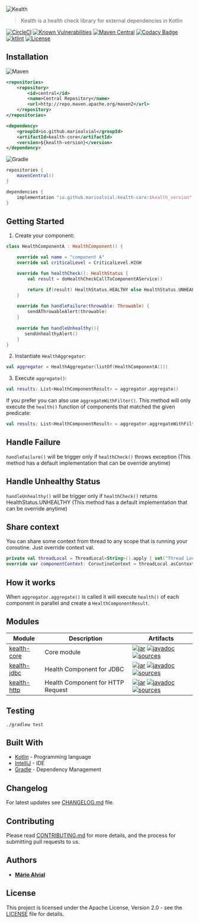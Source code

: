 ![Kealth](docs/logo.png)

> Kealth is a health check library for external dependencies in Kotlin

[![CircleCI](https://circleci.com/gh/marioalvial/kealth.svg?style=svg)](https://circleci.com/gh/marioalvial/kealth)
[![Known Vulnerabilities](https://snyk.io/test/github/marioalvial/kealth/badge.svg?targetFile=build.gradle)](https://snyk.io/test/github/marioalvial/kealth?targetFile=build.gradle)
[![Maven Central](https://img.shields.io/maven-central/v/io.github.marioalvial/kealth-jdbc.svg?label=Maven%20Central)](https://search.maven.org/search?q=g:"io.github.marioalvial")
[![Codacy Badge](https://api.codacy.com/project/badge/Grade/f51e7103bcc34855b506e947990b2395)](https://www.codacy.com/app/marioalvial/kealth?utm_source=github.com&amp;utm_medium=referral&amp;utm_content=marioalvial/kealth&amp;utm_campaign=Badge_Grade)
[![ktlint](https://img.shields.io/badge/code%20style-%E2%9D%A4-FF4081.svg)](https://ktlint.github.io/)
[![License](https://img.shields.io/badge/License-Apache%202.0-blue.svg)](https://opensource.org/licenses/Apache-2.0)

## Installation

![Maven](docs/maven.png) 

```xml
<repositories>
    <repository>
        <id>central</id>
        <name>Central Repository</name>
        <url>http://repo.maven.apache.org/maven2</url>
    </repository>
</repositories>

<dependency>
    <groupId>io.github.marioalvial</groupId>
    <artifactId>kealth-core</artifactId>
    <version>${kealth-version}</version>
</dependency>
```

![Gradle](docs/gradle.png)

```groovy
repositories {
    mavenCentral()
}

dependencies {
    implementation "io.github.marioalvial:kealth-core:$kealth_version"
}    
```

## Getting Started

1. Create your component:

```kotlin
class HealthComponentA : HealthComponent() {

    override val name = "component A"
    override val criticalLevel = CriticalLevel.HIGH

    override fun healthCheck(): HealthStatus {
        val result = doHealthCheckCallToComponentAService()

        return if(result) HealthStatus.HEALTHY else HealthStatus.UNHEALTHY
    }
    
    override fun handleFailure(throwable: Throwable) {
        sendAThrowableAlert(throwable)
    }
    
    override fun handleUnhealthy(){
       sendUnhealthyAlert()
    }        
}
```

2. Instantiate `HealthAggregator`:

```kotlin
val aggregator = HealthAggregator(listOf(HealthComponentA()))
```

3. Execute `aggregate()`:

```kotlin
val results: List<HealthComponentResult> = aggregator.aggregate() 
```

If you prefer you can also use `aggregateWithFilter()`. This method will only execute the `health()` function of components that matched the given predicate:

```kotlin
val results: List<HealthComponentResult> = aggregator.aggregateWithFilter{ name, criticalLevel -> name == "Component A" && criticalLevel == "HIGH" } 
```

## Handle Failure

`handleFailure()` will be trigger only if `healthCheck()` throws exception (This method has a default implementation that can be override anytime)

## Handle Unhealthy Status

`handleUnhealthy()` will be trigger only if `healthCheck()` returns HealthStatus.UNHEALTHY (This method has a default implementation that can be override anytime)

## Share context

You can share some context from thread to any scope that is running your coroutine. Just override context val.

```kotlin
private val threadLocal = ThreadLocal<String>().apply { set("Thread Local $name") }
override var componentContext: CoroutineContext = threadLocal.asContextElement()
```

## How it works

When `aggregator.aggregate()` is called it will execute `health()` of each component in parallel and create a `HealthComponentResult`.

## Modules

| Module                                                                                   | Description                              | Artifacts                                                                                                                                                                                                                                                                                                                                                                                                                                                                                          |
| ---------------------------------------------------------------------------------------- | ---------------------------------------- | -------------------------------------------------------------------------------------------------------------------------------------------------------------------------------------------------------------------------------------------------------------------------------------------------------------------------------------------------------------------------------------------------------------------------------------------------------------------------------------------------- |
| [kealth-core](kealth-core)                                                               | Core module                              | [![jar](https://img.shields.io/badge/jar-v2.0.1-green.svg)](https://search.maven.org/artifact/io.github.marioalvial/kealth-core/2.0.1/jar) [![javadoc](https://img.shields.io/badge/javadoc-v2.0.1-blue.svg)](https://search.maven.org/artifact/io.github.marioalvial/kealth-core/2.0.1/javadoc) [![sources](https://img.shields.io/badge/sources-v2.0.1-yellow.svg)](https://search.maven.org/artifact/io.github.marioalvial/kealth-core/2.0.1/sources)                                 |
| [kealth-jdbc](kealth-jdbc)                                                               | Health Component for JDBC                | [![jar](https://img.shields.io/badge/jar-v2.0.1-green.svg)](https://search.maven.org/artifact/io.github.marioalvial/kealth-jdbc/2.0.1/jar) [![javadoc](https://img.shields.io/badge/javadoc-v2.0.1-blue.svg)](https://search.maven.org/artifact/io.github.marioalvial/kealth-jdbc/2.0.1/javadoc) [![sources](https://img.shields.io/badge/sources-v2.0.1-yellow.svg)](https://search.maven.org/artifact/io.github.marioalvial/kealth-jdbc/2.0.1/sources)                                 |
| [kealth-http](kealth-http)                                                               | Health Component for HTTP Request        | [![jar](https://img.shields.io/badge/jar-v2.0.1-green.svg)](https://search.maven.org/artifact/io.github.marioalvial/kealth-http/2.0.1/jar) [![javadoc](https://img.shields.io/badge/javadoc-v2.0.1-blue.svg)](https://search.maven.org/artifact/io.github.marioalvial/kealth-http/2.0.1/javadoc) [![sources](https://img.shields.io/badge/sources-v2.0.1-yellow.svg)](https://search.maven.org/artifact/io.github.marioalvial/kealth-http/2.0.1/sources)                                 |

## Testing

```shell
./gradlew test
```

## Built With

- [Kotlin](https://kotlinlang.org/) - Programming language
- [IntelliJ](https://www.jetbrains.com/idea/) - IDE
- [Gradle](https://gradle.org/) - Dependency Management

## Changelog

For latest updates see [CHANGELOG.md](CHANGELOG.md) file.

## Contributing 

Please read [CONTRIBUTING.md](CONTRIBUTING.md) for more details, and the process for submitting pull requests to us.

## Authors

* **[Mário Alvial](https://github.com/marioalvial)**

## License

This project is licensed under the Apache License, Version 2.0 - see the [LICENSE](LICENSE) file for details.
